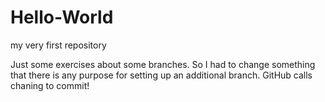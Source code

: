 # Hello-World
my very first repository 

Just some exercises about some branches. So I had to change something that there is any purpose for setting up an additional branch. GitHub calls chaning to commit!
